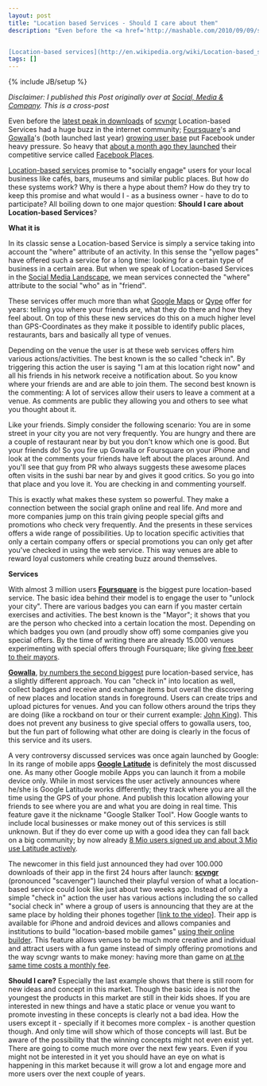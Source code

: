 ```yaml
---
layout: post
title: "Location based Services - Should I care about them"
description: "Even before the <a href='http://mashable.com/2010/09/09/scvngr-app-downloads/'>latest peak in downloads</a> of <a href='http://www.scvngr.com/'>scvngr</a>  Location-based Services had a huge buzz in the internet community; <a href='http://foursquare.com/'>Foursquare</a>'s and <a href='http://gowalla.com/'>Gowalla</a>'s (both launched last year) <a href='http://techcrunch.com/2010/07/07/foursquare-gowalla-stats/'>growing user base</a> put Facebook under heavy pressure. So heavy that <a href='http://blog.facebook.com/blog.php?post=418175202130'>about a month ago they launched</a> their competitive service called <a href='http://www.facebook.com/places/'>Facebook Places</a>.


[Location-based services](http://en.wikipedia.org/wiki/Location-based_service) promise to 'socially engage' users for your local business like cafés, bars, museums and similar public places. But how do these systems work? Why is there a hype about them? How do they try to keep this promise and what would I - as a business owner - have to do to participate? All boiling down to one major question: **Should I care about Location-based Services**?"
tags: []
---
```

{% include JB/setup %}

_Disclaimer: I published this Post originally over at [Social, Media & Company](http://socialmediaandcompany.blogspot.de/2010/09/should-i-care-about-location-based.html). This is a cross-post_

Even before the <a href="http://mashable.com/2010/09/09/scvngr-app-downloads/">latest peak in downloads</a> of <a href="http://www.scvngr.com/">scvngr</a>  Location-based Services had a huge buzz in the internet community; <a href="http://foursquare.com/">Foursquare</a>'s and <a href="http://gowalla.com/">Gowalla</a>'s (both launched last year) <a href="http://techcrunch.com/2010/07/07/foursquare-gowalla-stats/">growing user base</a> put Facebook under heavy pressure. So heavy that <a href="http://blog.facebook.com/blog.php?post=418175202130">about a month ago they launched</a> their competitive service called <a href="http://www.facebook.com/places/">Facebook Places</a>.

[Location-based services](http://en.wikipedia.org/wiki/Location-based_service) promise to "socially engage" users for your local business like cafés, bars, museums and similar public places. But how do these systems work? Why is there a hype about them? How do they try to keep this promise and what would I - as a business owner - have to do to participate? All boiling down to one major question: **Should I care about Location-based Services**?


**What it is**

In its classic sense a Location-based Service is simply a service taking into account the "where" attribute of an activity. In this sense the "yellow pages" have offered such a service for a long time: looking for a certain type of business in a certain area. But when we speak of Location-based Services in the <a href="http://socialmediaandcompany.blogspot.com/2010/04/social-media-landscape.html">Social Media Landscape</a>, we mean services connected the "where" attribute to the social "who" as in "friend".

These services offer much more than what <a href="http://maps.google.com/">Google Maps</a> or <a href="http://www.qype.com/">Qype</a> offer for years: telling you where your friends are, what they do there and how they feel about. On top of this these new services do this on a much higher level than GPS-Coordinates as they make it possible to identify public places, restaurants, bars and basically all type of venues.

Depending on the venue the user is at these web services offers him various actions/activities. The best known is the so called "check in". By triggering this action the user is saying "I am at this location right now" and all his friends in his network receive a notification about. So you know where your friends are and are able to join them. The second best known is the commenting: A lot of services allow their users to leave a comment at a venue. As comments are public they allowing you and others to see what you thought about it.

Like your friends. Simply consider the following scenario: You are in some street in your city you are not very frequently. You are hungry and there are a couple of restaurant near by but you don't know which one is good. But your friends do! So you fire up Gowalla or Foursquare on your iPhone and look at the comments your friends have left about the places around. And you'll see that guy from PR who always suggests these awesome places often visits in the sushi bar near by and gives it good critics. So you go into that place and you love it. You are checking in and commenting yourself.

This is exactly what makes these system so powerful. They make a connection between the social graph online and real life. And more and more companies jump on this train giving people special gifts and promotions who check very frequently. And the presents in these services offers a wide range of possibilities. Up to location specific activities that only a certain company offers or special promotions you can only get after you've checked in using the web service. This way venues are able to reward loyal customers while creating buzz around themselves.

**Services**

With almost 3 million users **<a href="http://www.foursquare.com/">Foursquare</a>** is the biggest pure location-based service. The basic idea behind their model is to engage the user to "unlock your city". There are various badges you can earn if you master certain exercises and activities. The best known is the "Mayor"; it shows that you are the person who checked into a certain location the most. Depending on which badges you own (and proudly show off) some companies give you special offers. By the time of writing there are already 15.000 venues experimenting with special offers through Foursquare; like giving <a href="http://techcrunch.com/2009/05/29/foursquare-to-serve-up-api-more-mobile-apps-free-beer/">free beer to their mayors</a>.

**<a href="http://www.gowalla.com/">Gowalla</a>**, <a href="http://www.lukew.com/ff/entry.asp?1139">by numbers the second biggest</a> pure location-based service, has a slightly different approach. You can "check in" into location as well, collect badges and  receive and exchange items but overall the discovering of new places and location stands in foreground. Users can create trips and upload pictures for venues. And you can follow others around the trips they are doing (like a rockband on tour or their current example: <a href="http://gowalla.com/johnkingusa">John King</a>). This does not prevent any business to give special offers to gowalla users, too, but the fun part of following what other are doing is clearly in the focus of this service and its users.

A very controversy discussed services was once again launched by Google: In its range of mobile apps <a href="http://www.google.com/intl/de_ALL/mobile/latitude/">**Google Latitude**</a> is definitely the most discussed one. As many other Google mobile Apps you can launch it from a mobile device only. While in most services the user actively announces where he/she is Google Latitude works differently; they track where you are all the time using the GPS of your phone. And publish this location allowing your friends to see where you are and what you are doing in real time. This feature gave it the nickname "Google Stalker Tool". How Google wants to include local businesses or make money out of this services is still unknown. But if they do ever come up with a good idea they can fall back on a big community; by now already <a href="http://www.lukew.com/ff/entry.asp?1139">8 Mio users signed up and about 3 Mio use Latitude actively</a>.

The newcomer in this field just announced they had over 100.000 downloads of their app in the first 24 hours after launch: **<a href="http://www.scvngr.com/">scvngr</a>** (pronounced "scavenger") launched their playful version of what a location-based service could look like just about two weeks ago. Instead of only a simple "check in" action the user has various actions including the so called "social check in" where a group of users is announcing that they are at the same place by holding their phones together <a href="http://vimeo.com/13438642">[link to the video]</a>. Their app is available for iPhone and android devices and allows companies and institutions to build "location-based mobile games" <a href="http://www.scvngr.com/builder">using their online builder</a>. This feature allows venues to be much more creative and individual and attract users with a fun game instead of simply offering promotions and the way scvngr wants to make money: having more than game on <a href="http://www.scvngr.com/pricing">at the same time costs a monthly fee</a>.

**Should I care?**
Especially the last example shows that there is still room for new ideas and concept in this market. Though the basic idea is not the youngest the products in this market are still in their kids shoes. If you are interested in new things and have a static place or venue you want to promote investing in these concepts is clearly not a bad idea. How the users except it - specially if it becomes more complex - is another question though. And only time will show which of those concepts will last. But be aware of the possibility that the winning concepts might not even exist yet. There are going to come much more over the next few years. Even if you might not be interested in it yet you should have an eye on what is happening in this market because it will grow a lot and engage more and more users over the next couple of years.
